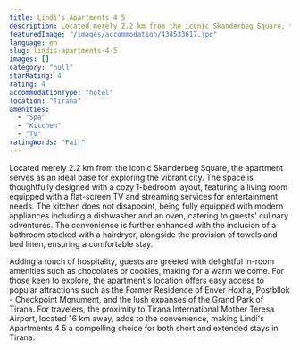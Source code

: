 ```yaml
---
title: Lindi's Apartments 4 5
description: Located merely 2.2 km from the iconic Skanderbeg Square, the apartment serves as an ideal base for exploring the vibrant city. The space is thoughtfully designe
featuredImage: "/images/accommodation/434533617.jpg"
language: en
slug: lindis-apartments-4-5
images: []
category: "null"
starRating: 4
rating: 4
accommodationType: "hotel"
location: "Tirana"
amenities:
  - "Spa"
  - "Kitchen"
  - "TV"
ratingWords: "Fair"
---
```


Located merely 2.2 km from the iconic Skanderbeg Square, the apartment serves as an ideal base for exploring the vibrant city. The space is thoughtfully designed with a cozy 1-bedroom layout, featuring a living room equipped with a flat-screen TV and streaming services for entertainment needs. The kitchen does not disappoint, being fully equipped with modern appliances including a dishwasher and an oven, catering to guests' culinary adventures. The convenience is further enhanced with the inclusion of a bathroom stocked with a hairdryer, alongside the provision of towels and bed linen, ensuring a comfortable stay.

Adding a touch of hospitality, guests are greeted with delightful in-room amenities such as chocolates or cookies, making for a warm welcome. For those keen to explore, the apartment's location offers easy access to popular attractions such as the Former Residence of Enver Hoxha, Postbllok - Checkpoint Monument, and the lush expanses of the Grand Park of Tirana. For travelers, the proximity to Tirana International Mother Teresa Airport, located 16 km away, adds to the convenience, making Lindi's Apartments 4 5 a compelling choice for both short and extended stays in Tirana.

